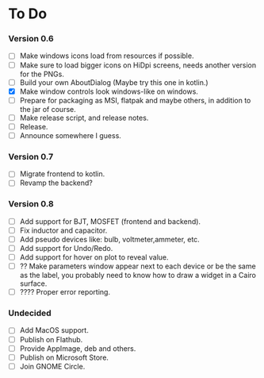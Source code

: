 # To Do
### Version 0.6
- [ ] Make windows icons load from resources if possible.
- [ ] Make sure to load bigger icons on HiDpi screens, needs another version for the PNGs.
- [ ] Build your own AboutDialog (Maybe try this one in kotlin.)
- [X] Make window controls look windows-like on windows.
- [ ] Prepare for packaging as MSI, flatpak and maybe others, in addition to the jar of course.
- [ ] Make release script, and release notes.
- [ ] Release.
- [ ] Announce somewhere I guess.

### Version 0.7
- [ ] Migrate frontend to kotlin.
- [ ] Revamp the backend?

### Version 0.8
- [ ] Add support for BJT, MOSFET (frontend and backend).
- [ ] Fix inductor and capacitor.
- [ ] Add pseudo devices like: bulb, voltmeter,ammeter, etc.
- [ ] Add support for Undo/Redo.
- [ ] Add support for hover on plot to reveal value.
- [ ] ?? Make parameters window appear next to each device or be the same as the label, you probably need to know how to draw a widget in a Cairo surface.
- [ ] ???? Proper error reporting.

### Undecided
- [ ] Add MacOS support.
- [ ] Publish on Flathub.
- [ ] Provide AppImage, deb and others.
- [ ] Publish on Microsoft Store.
- [ ] Join GNOME Circle.